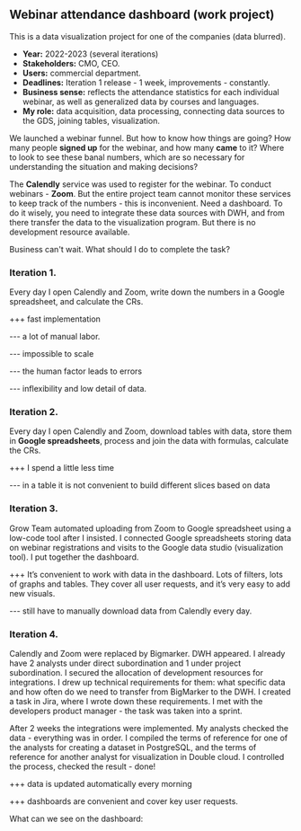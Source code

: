 ## Webinar attendance dashboard (work project)

This is a data visualization project for one of the companies (data blurred).
- **Year:** 2022-2023 (several iterations)
- **Stakeholders:** CMO, CEO.
- **Users:** commercial department.
- **Deadlines:** Iteration 1 release - 1 week, improvements - constantly.
- **Business sense:** reflects the attendance statistics for each individual webinar, as well as generalized data by courses and languages.
- **My role:** data acquisition, data processing, connecting data sources to the GDS, joining tables, visualization.

We launched a webinar funnel. But how to know how things are going? How many people **signed up** for the webinar, and how many **came** to it? Where to look to see these banal numbers, which are so necessary for understanding the situation and making decisions?

The **Calendly** service was used to register for the webinar. To conduct webinars - **Zoom**. But the entire project team cannot monitor these services to keep track of the numbers - this is inconvenient. Need a dashboard. To do it wisely, you need to integrate these data sources with DWH, and from there transfer the data to the visualization program. But there is no development resource available. 

Business can't wait. What should I do to complete the task?

### Iteration 1. 

Every day I open Calendly and Zoom, write down the numbers in a Google spreadsheet, and calculate the CRs.

+++ fast implementation

--- a lot of manual labor.

--- impossible to scale

--- the human factor leads to errors

--- inflexibility and low detail of data.

### Iteration 2. 

Every day I open Calendly and Zoom, download tables with data, store them in **Google spreadsheets**, process and join the data with formulas, calculate the CRs.

+++ I spend a little less time

--- in a table it is not convenient to build different slices based on data

### Iteration 3. 

Grow Team automated uploading from Zoom to Google spreadsheet using a low-code tool after I insisted. I connected Google spreadsheets storing data on webinar registrations and visits to the Google data studio (visualization tool). I put together the dashboard.

+++ It’s convenient to work with data in the dashboard. Lots of filters, lots of graphs and tables. They cover all user requests, and it’s very easy to add new visuals.

--- still have to manually download data from Calendly every day.

### Iteration 4.  

Calendly and Zoom were replaced by Bigmarker. DWH appeared. I already have 2 analysts under direct subordination and 1 under project subordination. I secured the allocation of development resources for integrations. I drew up technical requirements for them: what specific data and how often do we need to transfer from BigMarker to the DWH. I created a task in Jira, where I wrote down these requirements. I met with the developers product manager - the task was taken into a sprint. 

After 2 weeks the integrations were implemented. My analysts checked the data - everything was in order. I compiled the terms of reference for one of the analysts for creating a dataset in PostgreSQL, and the terms of reference for another analyst for visualization in Double cloud. I controlled the process, checked the result - done!

+++ data is updated automatically every morning

+++ dashboards are convenient and cover key user requests.

What can we see on the dashboard:

